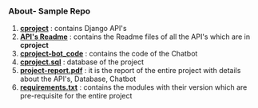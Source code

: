 ### About- Sample Repo

1. [**cproject**](https://github.com/gadia-aayush/sample/tree/master/cproject) : contains Django API's
2. [**API's Readme**](https://github.com/gadia-aayush/sample/tree/master/API's%20Readme) : contains the Readme files of all the API's which are in **cproject**
3. [**cproject-bot_code**](https://github.com/gadia-aayush/sample/tree/master/cproject-bot_code) : contains the code of the Chatbot
4. [**cproject.sql**](https://github.com/gadia-aayush/sample/blob/master/cproject.sql) : database of the project
5. [**project-report.pdf**](https://github.com/gadia-aayush/sample/blob/master/project-report.pdf) : it is the report of the entire project with details about the API's, Database, Chatbot
6. [**requirements.txt**](https://github.com/gadia-aayush/sample/blob/master/requirements.txt) : contains the modules with their version which are pre-requisite for the entire project
